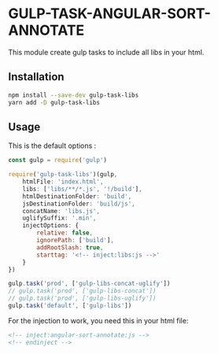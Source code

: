 # GULP-TASK-ANGULAR-SORT-ANNOTATE

This module create gulp tasks to include all libs in your html.

## Installation

```bash
npm install --save-dev gulp-task-libs
yarn add -D gulp-task-libs
```

## Usage

This is the default options :

```javascript
const gulp = require('gulp')

require('gulp-task-libs')(gulp,
    htmlFile: 'index.html',
    libs: ['libs/**/*.js', '!/build'],
    htmlDestinationFolder: 'build',
    jsDestinationFolder: 'build/js',
    concatName: 'libs.js',
    uglifySuffix: '.min',
    injectOptions: {
        relative: false,
        ignorePath: ['build'],
        addRootSlash: true,
        starttag: '<!-- inject:libs:js -->'
    }
})

gulp.task('prod', ['gulp-libs-concat-uglify'])
// gulp.task('prod', ['gulp-libs-concat'])
// gulp.task('prod', ['gulp-libs-uglify'])
gulp.task('default', ['gulp-libs'])
```

For the injection to work, you need this in your html file:

```html
<!-- inject:angular-sort-annotate:js -->
<!-- endinject -->
```

